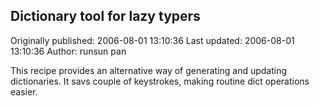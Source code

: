 ## Dictionary tool for lazy typers 
Originally published: 2006-08-01 13:10:36 
Last updated: 2006-08-01 13:10:36 
Author: runsun pan 
 
This recipe provides an alternative way of generating and updating dictionaries. It savs couple of keystrokes, making routine dict operations easier.
